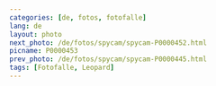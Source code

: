 ```yaml
---
categories: [de, fotos, fotofalle]
lang: de
layout: photo
next_photo: /de/fotos/spycam/spycam-P0000452.html
picname: P0000453
prev_photo: /de/fotos/spycam/spycam-P0000445.html
tags: [Fotofalle, Leopard]
---
```

